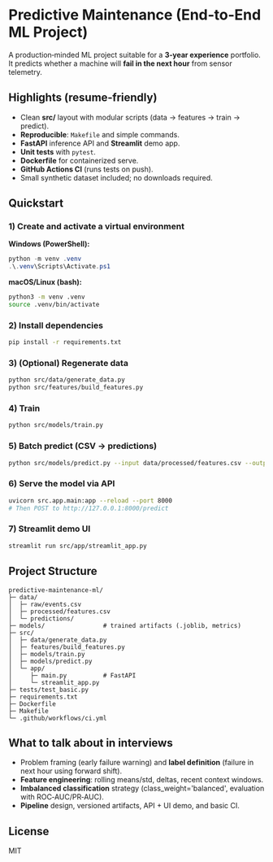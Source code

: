 # Predictive Maintenance (End‑to‑End ML Project)

A production‑minded ML project suitable for a **3‑year experience** portfolio. It predicts whether a machine will **fail in the next hour** from sensor telemetry.

## Highlights (resume‑friendly)
- Clean **src/** layout with modular scripts (data → features → train → predict).
- **Reproducible**: `Makefile` and simple commands.
- **FastAPI** inference API and **Streamlit** demo app.
- **Unit tests** with `pytest`.
- **Dockerfile** for containerized serve.
- **GitHub Actions CI** (runs tests on push).
- Small synthetic dataset included; no downloads required.

## Quickstart

### 1) Create and activate a virtual environment
**Windows (PowerShell):**
```powershell
python -m venv .venv
.\.venv\Scripts\Activate.ps1
```

**macOS/Linux (bash):**
```bash
python3 -m venv .venv
source .venv/bin/activate
```

### 2) Install dependencies
```bash
pip install -r requirements.txt
```

### 3) (Optional) Regenerate data
```bash
python src/data/generate_data.py
python src/features/build_features.py
```

### 4) Train
```bash
python src/models/train.py
```

### 5) Batch predict (CSV → predictions)
```bash
python src/models/predict.py --input data/processed/features.csv --output data/predictions/preds.csv
```

### 6) Serve the model via API
```bash
uvicorn src.app.main:app --reload --port 8000
# Then POST to http://127.0.0.1:8000/predict
```

### 7) Streamlit demo UI
```bash
streamlit run src/app/streamlit_app.py
```

## Project Structure
```
predictive-maintenance-ml/
├─ data/
│  ├─ raw/events.csv
│  ├─ processed/features.csv
│  └─ predictions/
├─ models/                # trained artifacts (.joblib, metrics)
├─ src/
│  ├─ data/generate_data.py
│  ├─ features/build_features.py
│  ├─ models/train.py
│  ├─ models/predict.py
│  └─ app/
│     ├─ main.py          # FastAPI
│     └─ streamlit_app.py
├─ tests/test_basic.py
├─ requirements.txt
├─ Dockerfile
├─ Makefile
└─ .github/workflows/ci.yml
```

## What to talk about in interviews
- Problem framing (early failure warning) and **label definition** (failure in next hour using forward shift).
- **Feature engineering**: rolling means/std, deltas, recent context windows.
- **Imbalanced classification** strategy (class_weight='balanced', evaluation with ROC‑AUC/PR‑AUC).
- **Pipeline** design, versioned artifacts, API + UI demo, and basic CI.

## License
MIT
